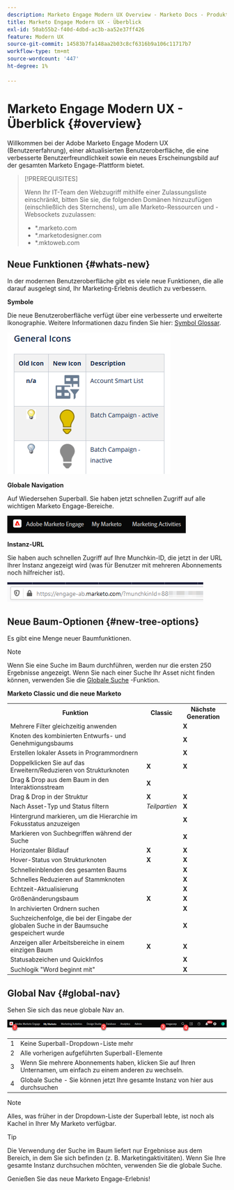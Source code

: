 ```yaml
---
description: Marketo Engage Modern UX Overview - Marketo Docs - Produktdokumentation
title: Marketo Engage Modern UX - Überblick
exl-id: 50ab55b2-f40d-4dbd-ac3b-aa52e37ff426
feature: Modern UX
source-git-commit: 14583b7fa148aa2b03c8cf6316b9a106c11717b7
workflow-type: tm+mt
source-wordcount: '447'
ht-degree: 1%

---
```


# Marketo Engage Modern UX - Überblick {#overview}

Willkommen bei der Adobe Marketo Engage Modern UX (Benutzererfahrung), einer aktualisierten Benutzeroberfläche, die eine verbesserte Benutzerfreundlichkeit sowie ein neues Erscheinungsbild auf der gesamten Marketo Engage-Plattform bietet.

>[!PREREQUISITES]
>
>Wenn Ihr IT-Team den Webzugriff mithilfe einer Zulassungsliste einschränkt, bitten Sie sie, die folgenden Domänen hinzuzufügen (einschließlich des Sternchens), um alle Marketo-Ressourcen und -Websockets zuzulassen:
>
>* *.marketo.com
>* *.marketodesigner.com
>* *.mktoweb.com

## Neue Funktionen {#whats-new}

In der modernen Benutzeroberfläche gibt es viele neue Funktionen, die alle darauf ausgelegt sind, Ihr Marketing-Erlebnis deutlich zu verbessern.

**Symbole**

Die neue Benutzeroberfläche verfügt über eine verbesserte und erweiterte Ikonographie. Weitere Informationen dazu finden Sie hier: [Symbol Glossar](/help/marketo/product-docs/getting-started/things-to-know/icon-glossary.md).

![](assets/overview-2.png)

**Globale Navigation**

Auf Wiedersehen Superball. Sie haben jetzt schnellen Zugriff auf alle wichtigen Marketo Engage-Bereiche.

![](assets/overview-5.png)

**Instanz-URL**

Sie haben auch schnellen Zugriff auf Ihre Munchkin-ID, die jetzt in der URL Ihrer Instanz angezeigt wird (was für Benutzer mit mehreren Abonnements noch hilfreicher ist).

![](assets/overview-6.png)

## Neue Baum-Optionen {#new-tree-options}

Es gibt eine Menge neuer Baumfunktionen.

>[!NOTE]
>
>Wenn Sie eine Suche im Baum durchführen, werden nur die ersten 250 Ergebnisse angezeigt. Wenn Sie nach einer Suche Ihr Asset nicht finden können, verwenden Sie die [Globale Suche](/help/marketo/product-docs/marketo-engage-modern-ux/using-the-global-search.md) -Funktion.

**Marketo Classic und die neue Marketo**

<table> 
 <tbody>
  <tr>
   <th>Funktion</th> 
   <th>Classic</th> 
   <th>Nächste Generation</th> 
  </tr>
  <tr>
   <td>Mehrere Filter gleichzeitig anwenden</td> 
   <td></td> 
   <td><strong>X</strong></td>  
  </tr>
  <tr>
   <td>Knoten des kombinierten Entwurfs- und Genehmigungsbaums</td> 
   <td></td> 
   <td><strong>X</strong></td> 
  </tr>
  <tr>
   <td>Erstellen lokaler Assets in Programmordnern</td> 
   <td></td> 
   <td><strong>X</strong></td> 
  </tr>
  <tr>
   <td>Doppelklicken Sie auf das Erweitern/Reduzieren von Strukturknoten</td> 
   <td><strong>X</strong></td> 
   <td><strong>X</strong></td>  
  </tr>
  <tr>
   <td>Drag &amp; Drop aus dem Baum in den Interaktionsstream</td> 
   <td><strong>X</strong></td> 
   <td></td> 
  </tr>
  <tr>
   <td>Drag &amp; Drop in der Struktur</td> 
   <td><strong>X</strong></td> 
   <td><strong>X</strong></td> 
  </tr>
  <tr>
   <td>Nach Asset-Typ und Status filtern</td> 
   <td><i>Teilpartien</i></td> 
   <td><strong>X</strong></td>  
  </tr>
  <tr>
   <td>Hintergrund markieren, um die Hierarchie im Fokusstatus anzuzeigen</td> 
   <td></td> 
   <td><strong>X</strong></td> 
  </tr>
  <tr>
   <td>Markieren von Suchbegriffen während der Suche</td> 
   <td></td> 
   <td><strong>X</strong></td> 
  </tr>
  <tr>
   <td>Horizontaler Bildlauf</td> 
   <td><strong>X</strong></td> 
   <td><strong>X</strong></td>  
  </tr>
  <tr>
   <td>Hover-Status von Strukturknoten</td> 
   <td><strong>X</strong></td> 
   <td><strong>X</strong></td> 
  </tr>
  <tr>
   <td>Schnelleinblenden des gesamten Baums</td> 
   <td></td> 
   <td><strong>X</strong></td> 
  </tr>
  <tr>
   <td>Schnelles Reduzieren auf Stammknoten</td> 
   <td></td> 
   <td><strong>X</strong></td>  
  </tr>
  <tr>
   <td>Echtzeit-Aktualisierung</td> 
   <td></td> 
   <td><strong>X</strong></td> 
  </tr>
  <tr>
   <td>Größenänderungsbaum</td> 
   <td><strong>X</strong></td> 
   <td><strong>X</strong></td> 
  </tr>
  <tr>
   <td>In archivierten Ordnern suchen</td> 
   <td></td> 
   <td><strong>X</strong></td>  
  </tr>
  <tr>
   <td>Suchzeichenfolge, die bei der Eingabe der globalen Suche in der Baumsuche gespeichert wurde</td> 
   <td></td> 
   <td><strong>X</strong></td> 
  </tr>
  <tr>
   <td>Anzeigen aller Arbeitsbereiche in einem einzigen Baum</td> 
   <td><strong>X</strong></td> 
   <td><strong>X</strong></td> 
  </tr>
  <tr>
   <td>Statusabzeichen und QuickInfos</td> 
   <td></td> 
   <td><strong>X</strong></td>  
  </tr>
  <tr>
   <td>Suchlogik "Word beginnt mit"</td> 
   <td></td> 
   <td><strong>X</strong></td> 
  </tr>
 </tbody>
</table>

## Global Nav {#global-nav}

Sehen Sie sich das neue globale Nav an.

![](assets/overview-7.png)

<table> 
 <tbody>
  <tr>
   <td>1</td> 
   <td>Keine Superball-Dropdown-Liste mehr</td> 
  </tr>
  <tr>
   <td>2</td> 
   <td>Alle vorherigen aufgeführten Superball-Elemente</td> 
  </tr>
  <tr>
  <tr>
   <td>3</td> 
   <td>Wenn Sie mehrere Abonnements haben, klicken Sie auf Ihren Unternamen, um einfach zu einem anderen zu wechseln.</td> 
  </tr>
  <tr>
   <td>4</td> 
   <td>Globale Suche - Sie können jetzt Ihre gesamte Instanz von hier aus durchsuchen</td> 
  </tr>
 </tbody>
</table>

>[!NOTE]
>
>Alles, was früher in der Dropdown-Liste der Superball lebte, ist noch als Kachel in Ihrer My Marketo verfügbar.

>[!TIP]
>
>Die Verwendung der Suche im Baum liefert nur Ergebnisse aus dem Bereich, in dem Sie sich befinden (z. B. Marketingaktivitäten). Wenn Sie Ihre gesamte Instanz durchsuchen möchten, verwenden Sie die globale Suche.

Genießen Sie das neue Marketo Engage-Erlebnis!
